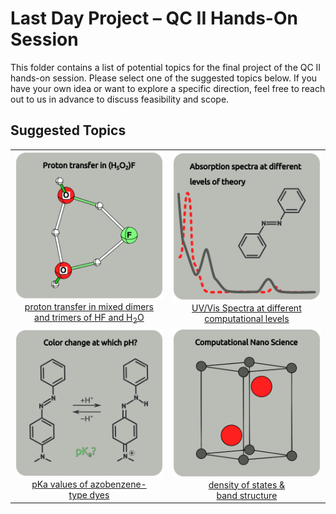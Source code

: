 # Last Day Project – QC II Hands-On Session

This folder contains a list of potential topics for the final project of the QC II hands-on session. 
Please select one of the suggested topics below. If you have your own idea or want to explore a specific direction, 
feel free to reach out to us in advance to discuss feasibility and scope.

## Suggested Topics

<table>
  <tr>
    <td align="center">
      <a href="https://github.com/CompPhotoChem/bachelor-qc-2/tree/main/projects/proton_transfer">
        <img src="https://github.com/CompPhotoChem/bachelor-qc-2/blob/main/projects/proton_transfer/proton_transfer.png" width="250"><br>
       proton transfer in mixed dimers <br> and trimers of HF and H<sub>2</sub>O
      </a>
    </td>
    <td align="center">
      <a href="https://github.com/CompPhotoChem/bachelor-qc-2/tree/main/projects/absorption_methods">
        <img src="https://github.com/CompPhotoChem/bachelor-qc-2/blob/main/projects/absorption_methods/project_azo-dye_abs.png" width="250"><br>
        UV/Vis Spectra at different <br> computational levels
      </a>
    </td>
    </tr>
  <tr>
    <td align="center">
      <a href="https://github.com/CompPhotoChem/bachelor-qc-2/tree/main/projects/pKa_values">
        <img src="https://github.com/CompPhotoChem/bachelor-qc-2/blob/main/projects/pKa_values/project_pKa_gray.png" width="250"><br>
        pKa values of azobenzene- <br> type dyes
      </a>
    </td>
    <td align="center">
      <a href="https://github.com/CompPhotoChem/bachelor-qc-2/tree/main/projects/nano_science">
        <img src="https://github.com/CompPhotoChem/bachelor-qc-2/blob/main/projects/nano_science/project_nano_science.png" width="250"><br>
        density of states & <br> band structure
      </a>
    </td>
  </tr>
</table>
